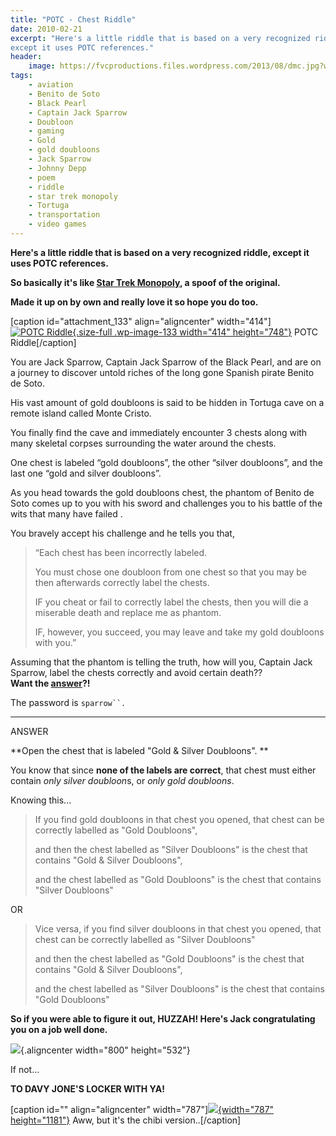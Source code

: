 ```yaml
---
title: "POTC - Chest Riddle"
date: 2010-02-21
excerpt: "Here's a little riddle that is based on a very recognized riddle,
except it uses POTC references."
header:
    image: https://fvcproductions.files.wordpress.com/2013/08/dmc.jpg?w=1024&h=435&crop=1
tags:
    - aviation
    - Benito de Soto
    - Black Pearl
    - Captain Jack Sparrow
    - Doubloon
    - gaming
    - Gold
    - gold doubloons
    - Jack Sparrow
    - Johnny Depp
    - poem
    - riddle
    - star trek monopoly
    - Tortuga
    - transportation
    - video games
---
```


**Here's a little riddle that is based on a very recognized riddle,
except it uses POTC references.**

**So basically it's like [Star Trek
Monopoly](https://www.amazon.com/USAopoly-MN066-201-Monopoly-Star-Continuum/dp/B001SN8G8G "Star Trek Monopoly"),
a spoof of the original.**

**Made it up on by own and really love it so hope you do too.**

\[caption id="attachment\_133" align="aligncenter" width="414"\][![POTC
Riddle](https://fvcproductions.files.wordpress.com/2013/08/screen-shot-2013-08-03-at-2-08-46-am.png){.size-full
.wp-image-133 width="414"
height="748"}](https://fvcproductions.files.wordpress.com/2013/08/screen-shot-2013-08-03-at-2-08-46-am.png)
POTC Riddle\[/caption\]

You are Jack Sparrow, Captain Jack Sparrow of the Black Pearl, and are
on a journey to discover untold riches of the long gone Spanish pirate
Benito de Soto.

His vast amount of gold doubloons is said to be hidden in Tortuga cave
on a remote island called Monte Cristo.

You finally find the cave and immediately encounter 3 chests along with
many skeletal corpses surrounding the water around the chests.

One chest is labeled “gold doubloons”, the other “silver doubloons”, and
the last one “gold and silver doubloons”.

As you head towards the gold doubloons chest, the phantom of Benito de
Soto comes up to you with his sword and challenges you to his battle of
the wits that many have failed .

You bravely accept his challenge and he tells you that,

> “Each chest has been incorrectly labeled.
>
> You must chose one doubloon from one chest so that you may be then
> afterwards correctly label the chests.
>
> IF you cheat or fail to correctly label the chests, then you will die
> a miserable death and replace me as phantom.
>
> IF, however, you succeed, you may leave and take my gold doubloons
> with you.”

Assuming that the phantom is telling the truth, how will you, Captain
Jack Sparrow, label the chests correctly and avoid certain death??\
**Want the
[answer](https://fvcproductions.com/2014/07/20/answer-to-potc-logic-riddle/ "Answer To POTC Logic Riddle")?!**

The password is `sparrow``.`

---

ANSWER

**Open the chest that is labeled "Gold & Silver Doubloons". **

You know that since **none of the labels are correct**, that chest must
either contain *only silver doubloon*s, or *only gold doubloons*.

Knowing this...

> If you find gold doubloons in that chest you opened, that chest can be
> correctly labelled as "Gold Doubloons",
>
> and then the chest labelled as "Silver Doubloons" is the chest that
> contains "Gold & Silver Doubloons",
>
> and the chest labelled as "Gold Doubloons" is the chest that contains
> "Silver Doubloons"

OR

> Vice versa, if you find silver doubloons in that chest you opened,
> that chest can be correctly labelled as "Silver Doubloons"
>
> and then the chest labelled as "Gold Doubloons" is the chest that
> contains "Gold & Silver Doubloons",
>
> and the chest labelled as "Silver Doubloons" is the chest that
> contains "Gold Doubloons"

**So if you were able to figure it out, HUZZAH! Here's Jack
congratulating you on a job well done.**

![](https://i174.photobucket.com/albums/w99/bandkock/pirates3news/JackSaoCrew.jpg){.aligncenter
width="800" height="532"}

If not...

**TO DAVY JONE'S LOCKER WITH YA!**

\[caption id="" align="aligncenter"
width="787"\][![](https://fc09.deviantart.net/fs71/f/2012/091/8/8/888932a04770474f05192ad81845df50-d4uoswh.jpg){width="787"
height="1181"}](https://celticbotan.deviantart.com/art/Chibi-Davy-Jones-293410385)
Aww, but it's the chibi version..\[/caption\]
